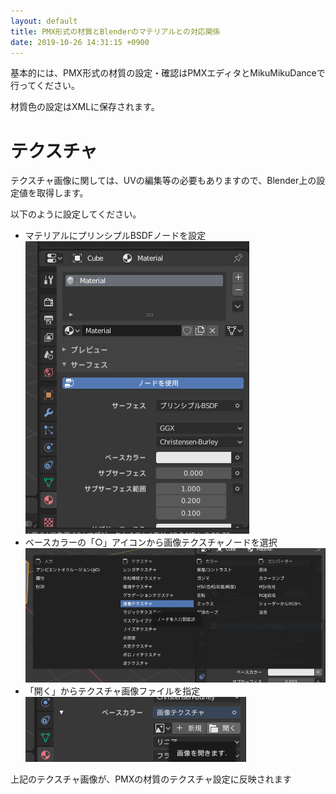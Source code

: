 ```yaml
---
layout: default
title: PMX形式の材質とBlenderのマテリアルとの対応関係
date: 2019-10-26 14:31:15 +0900
---
```

基本的には、PMX形式の材質の設定・確認はPMXエディタとMikuMikuDanceで行ってください。

材質色の設定はXMLに保存されます。

# テクスチャ
テクスチャ画像に関しては、UVの編集等の必要もありますので、Blender上の設定値を取得します。

以下のように設定してください。

* マテリアルにプリンシプルBSDFノードを設定  
  ![プリンシプルBSDFノード](/assets/image/misc/Blender_Material_principled_bsdf.png)
* ベースカラーの「○」アイコンから画像テクスチャノードを選択  
  ![ベースカラーに画像テクスチャを設定](/assets/image/misc/Blender_Material_principled_bsdf_base_color_node.png)
* 「開く」からテクスチャ画像ファイルを指定  
  ![画像ファイルを設定する前](/assets/image/misc/Blender_Material_principled_bsdf_image_file.png)

上記のテクスチャ画像が、PMXの材質のテクスチャ設定に反映されます
